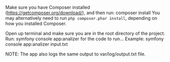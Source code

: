 Make sure you have Composer installed (https://getcomposer.org/download/), and then run: composer install
You may alternatively need to run `php composer.phar install`, depending on how you installed Composer.

Open up terminal and make sure you are in the root directory of the project.
Run: symfony console app:analizer <arg> for the code to run... 
Example: symfony console app:analizer input.txt

NOTE: The app also logs the same output to var/log/output.txt file.
